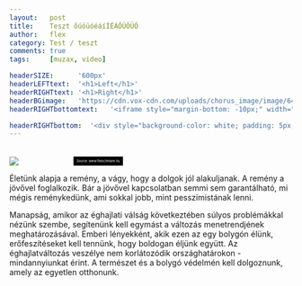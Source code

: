 ```yaml
---
layout:   post
title:    Teszt őúöüóéáíÍÉÁŐÚÖÜÓ
author:   flex
category: Test / teszt
comments: true
tags:     [muzax, video]

headerSIZE:      '600px'
headerLEFTtext:  '<h1>Left</h1>'
headerRIGHTtext: '<h1>Right</h1>'
headerBGimage:   'https://cdn.vox-cdn.com/uploads/chorus_image/image/64818445/EAQY34VXoAAMNAX.0.jpg'
headerRIGHTbottomtext:   '<iframe style="margin-bottom: -10px;" width="100%" height="125" scrolling="no" frameborder="no" src="https://w.soundcloud.com/player/?url=https%3A//api.soundcloud.com/tracks/24302933&&amp;color=ff5500&amp;inverse=false&amp;auto_play=false&amp;show_user=true"></iframe>'

headerRIGHTbottom:  '<div style="background-color: white; padding: 5px;"><iframe style="margin-bottom: -4px; margin-top: 0px; background: white;" width="100%" height="20" scrolling="no" frameborder="no" src="https://w.soundcloud.com/player/?url=https%3A//api.soundcloud.com/tracks/24302933&&amp;color=ff5500&amp;inverse=false&amp;auto_play=false&amp;show_user=true"></iframe></div>'
---
```


<div class="rainbow"></div>

<div class="rightbox" style="width: 40%; margin-top: 33px;"><img class="shadow" src="https://78.media.tumblr.com/6332acbb7a0e2687d403099c7c7202b6/tumblr_oq9g02HudJ1r6j7rho1_1280.png">
<div style="font-size: 40%; float: right; background: black; color: white; padding: 5px;">Source: www.fleischmann.hu</div></div>

Életünk alapja a remény, a vágy, hogy a dolgok jól alakuljanak. A remény a jövővel foglalkozik. Bár a jövővel kapcsolatban semmi sem garantálható, mi mégis reménykedünk, ami sokkal jobb, mint pesszimistának lenni.

Manapság, amikor az éghajlati válság következtében súlyos problémákkal nézünk szembe, segítenünk kell egymást a változás menetrendjének meghatározásával. Emberi lényekként, akik ezen az egy bolygón élünk, erőfeszítéseket kell tennünk, hogy boldogan éljünk együtt. Az éghajlatváltozás veszélye nem korlátozódik országhatárokon - mindannyiunkat érint. A természet és a bolygó védelmén kell dolgoznunk, amely az egyetlen otthonunk.